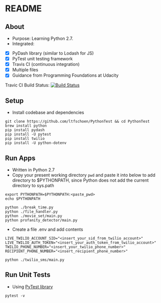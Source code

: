 README
============

About
-------
- Purpose: Learning Python 2.7.
- Integrated:

* [x] PyDash library (similar to Lodash for JS)
* [x] PyTest unit testing framework
* [x] Travis CI (continuous integration)
* [x] Multiple files
* [x] Guidance from Programming Foundations at Udacity

Travic CI Build Status: [![Build Status](https://api.travis-ci.org/ltfschoen/PythonTest.svg)](https://travis-ci.org/ltfschoen/PythonTest)

Setup
-------
- Install codebase and dependencies
```
git clone https://github.com/ltfschoen/PythonTest && cd PythonTest
brew install python
pip install pydash
pip install -U pytest
pip install twilio
pip install -U python-dotenv
```

Run Apps
-------
- Written in Python 2.7
- Copy your present working directory `pwd` and paste it into below to add directory to $PYTHONPATH, since Python does not add the current directory to sys.path
```
export PYTHONPATH=$PYTHONPATH:<paste_pwd>
echo $PYTHONPATH
```

```
python ./break_time.py
python ./file_handler.py
python ./movie_set/main.py
python profanity_detector/main.py
```

- Create a file .env and add contents 
```
LIVE_TWILIO_ACCOUNT_SID="<insert_your_sid_from_twilio_account>"
LIVE_TWILIO_AUTH_TOKEN="<insert_your_auth_token_from_twilio_account>"
TWILIO_PHONE_NUMBER="<insert_your_twilio_phone_number>"
RECIPIENT_PHONE_NUMBER="<insert_recipient_phone_number>"
```

```
python ./twilio_sms/main.py
```

Run Unit Tests
-------
- Using [PyTest library](http://doc.pytest.org/)
```
pytest -v
```